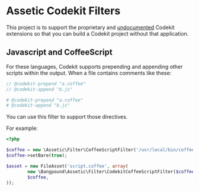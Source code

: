 Assetic Codekit Filters
=======================

This project is to support the proprietary and [undocumented][1] Codekit extensions so
that you can build a Codekit project without that application.

[1]: https://incident57.com/codekit/help.html

Javascript and CoffeeScript
---------------------------

For these languages, Codekit supports prepending and appending other scripts within the
output. When a file contains comments like these:

```javascript
// @codekit-prepend "a.coffee"
// @codekit-append "b.js"
```

```coffee
# @codekit-prepend "a.coffee"
# @codekit-append "b.js"
```

You can use this filter to support those directives.

For example:

```php
<?php

$coffee = new \Assetic\Filter\CoffeeScriptFilter('/usr/local/bin/coffee');
$coffee->setBare(true);

$asset = new FileAsset('script.coffee', array(
		new \Bangpound\Assetic\Filter\CodekitCoffeeScriptFilter($coffee),
		$coffee,
));
```
